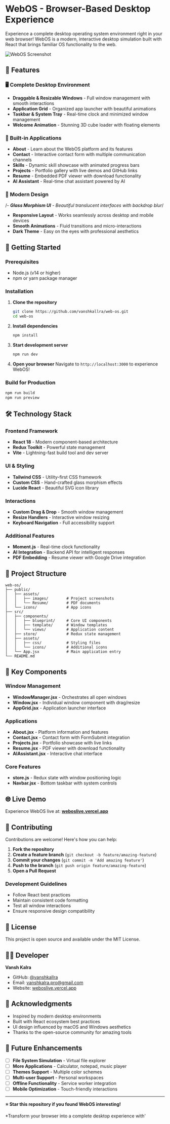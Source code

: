 # WebOS - Browser-Based Desktop Experience

Experience a complete desktop operating system environment right in your web browser! WebOS is a modern, interactive desktop simulation built with React that brings familiar OS functionality to the web.

![WebOS Screenshot](public/assets/images/webos.png)

## 🌟 Features

### 🖥️ Complete Desktop Environment
- **Draggable & Resizable Windows** - Full window management with smooth interactions
- **Application Grid** - Organized app launcher with beautiful animations
- **Taskbar & System Tray** - Real-time clock and minimized window management
- **Welcome Animation** - Stunning 3D cube loader with floating elements

### 📱 Built-in Applications
- **About** - Learn about the WebOS platform and its features
- **Contact** - Interactive contact form with multiple communication channels
- **Skills** - Dynamic skill showcase with animated progress bars
- **Projects** - Portfolio gallery with live demos and GitHub links
- **Resume** - Embedded PDF viewer with download functionality
- **AI Assistant** - Real-time chat assistant powered by AI

### 🎨 Modern Design
/*- **Glass Morphism UI** - Beautiful translucent interfaces with backdrop blur*/
- **Responsive Layout** - Works seamlessly across desktop and mobile devices
- **Smooth Animations** - Fluid transitions and micro-interactions
- **Dark Theme** - Easy on the eyes with professional aesthetics

## 🚀 Getting Started

### Prerequisites
- Node.js (v14 or higher)
- npm or yarn package manager

### Installation

1. **Clone the repository**
   ```bash
   git clone https://github.com/vanshkallra/web-os.git
   cd web-os
   ```

2. **Install dependencies**
   ```bash
   npm install
   ```

3. **Start development server**
   ```bash
   npm run dev
   ```

4. **Open your browser**
   Navigate to `http://localhost:3000` to experience WebOS!

### Build for Production
```bash
npm run build
npm run preview
```

## 🛠️ Technology Stack

### Frontend Framework
- **React 18** - Modern component-based architecture
- **Redux Toolkit** - Powerful state management
- **Vite** - Lightning-fast build tool and dev server

### UI & Styling
- **Tailwind CSS** - Utility-first CSS framework
- **Custom CSS** - Hand-crafted glass morphism effects
- **Lucide React** - Beautiful SVG icon library

### Interactions
- **Custom Drag & Drop** - Smooth window management
- **Resize Handlers** - Interactive window resizing
- **Keyboard Navigation** - Full accessibility support

### Additional Features
- **Moment.js** - Real-time clock functionality
- **AI Integration** - Backend API for intelligent responses
- **PDF Embedding** - Resume viewer with Google Drive integration

## 📁 Project Structure

```
web-os/
├── public/
│   ├── assets/
│   │   ├── images/        # Project screenshots
│   │   └── Resume/        # PDF documents
│   └── icons/             # App icons
├── src/
│   ├── components/
│   │   ├── blueprint/     # Core UI components
│   │   ├── template/      # Window templates
│   │   └── views/         # Application content
│   ├── store/             # Redux state management
│   ├── assets/
│   │   ├── css/           # Styling files
│   │   └── icons/         # Additional icons
│   └── App.jsx            # Main application entry
└── README.md
```

## 🎯 Key Components

### Window Management
- **WindowManager.jsx** - Orchestrates all open windows
- **Window.jsx** - Individual window component with drag/resize
- **AppGrid.jsx** - Application launcher interface

### Applications
- **About.jsx** - Platform information and features
- **Contact.jsx** - Contact form with FormSubmit integration
- **Projects.jsx** - Portfolio showcase with live links
- **Resume.jsx** - PDF viewer with download functionality
- **AIAssistant.jsx** - Interactive chat interface

### Core Features
- **store.js** - Redux state with window positioning logic
- **Navbar.jsx** - Bottom taskbar with system controls

## 🌐 Live Demo

Experience WebOS live at: **[weboslive.vercel.app](https://weboslive.vercel.app)**

## 🤝 Contributing

Contributions are welcome! Here's how you can help:

1. **Fork the repository**
2. **Create a feature branch** (`git checkout -b feature/amazing-feature`)
3. **Commit your changes** (`git commit -m 'Add amazing feature'`)
4. **Push to the branch** (`git push origin feature/amazing-feature`)
5. **Open a Pull Request**

### Development Guidelines
- Follow React best practices
- Maintain consistent code formatting
- Test all window interactions
- Ensure responsive design compatibility

## 📝 License

This project is open source and available under the MIT License.

## 👨‍💻 Developer

**Vansh Kalra**
- GitHub: [@vanshkallra](https://github.com/vanshkallra)
- Email: vanshkalra.pro@gmail.com
- Website: [weboslive.vercel.app](https://weboslive.vercel.app)

## 🙏 Acknowledgments

- Inspired by modern desktop environments
- Built with React ecosystem best practices
- UI design influenced by macOS and Windows aesthetics
- Thanks to the open-source community for amazing tools

## 🔮 Future Enhancements

- [ ] **File System Simulation** - Virtual file explorer
- [ ] **More Applications** - Calculator, notepad, music player
- [ ] **Themes Support** - Multiple color schemes
- [ ] **Multi-user Support** - Personal workspaces
- [ ] **Offline Functionality** - Service worker integration
- [ ] **Mobile Optimization** - Touch-friendly interactions

---

**⭐ Star this repository if you found WebOS interesting!**

*Transform your browser into a complete desktop experience with'
